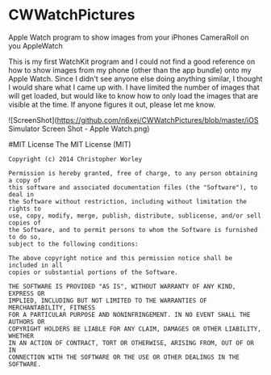# CWWatchPictures
Apple Watch program to show images from your iPhones CameraRoll on you AppleWatch

This is my first WatchKit program and I could not find a good reference on how to show images from my phone (other than the app bundle) onto my Apple Watch. Since I didn't see anyone else doing anything similar, I thought
I would share what I came up with. I have limited the number of images that will get loaded, but would like to know how to only load the images that are visible at the time. If anyone figures it out, please let me know.

![ScreenShot](https://github.com/n6xej/CWWatchPictures/blob/master/iOS Simulator Screen Shot - Apple Watch.png)

#MIT License
	The MIT License (MIT)

	Copyright (c) 2014 Christopher Worley

	Permission is hereby granted, free of charge, to any person obtaining a copy of
	this software and associated documentation files (the "Software"), to deal in
	the Software without restriction, including without limitation the rights to
	use, copy, modify, merge, publish, distribute, sublicense, and/or sell copies of
	the Software, and to permit persons to whom the Software is furnished to do so,
	subject to the following conditions:

	The above copyright notice and this permission notice shall be included in all
	copies or substantial portions of the Software.

	THE SOFTWARE IS PROVIDED "AS IS", WITHOUT WARRANTY OF ANY KIND, EXPRESS OR
	IMPLIED, INCLUDING BUT NOT LIMITED TO THE WARRANTIES OF MERCHANTABILITY, FITNESS
	FOR A PARTICULAR PURPOSE AND NONINFRINGEMENT. IN NO EVENT SHALL THE AUTHORS OR
	COPYRIGHT HOLDERS BE LIABLE FOR ANY CLAIM, DAMAGES OR OTHER LIABILITY, WHETHER
	IN AN ACTION OF CONTRACT, TORT OR OTHERWISE, ARISING FROM, OUT OF OR IN
	CONNECTION WITH THE SOFTWARE OR THE USE OR OTHER DEALINGS IN THE SOFTWARE.

